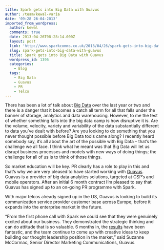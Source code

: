 ```yaml
---
title: Spark gets into Big Data with Guavus
author: /team/kewal-varia
date: '09:28 26-04-2013'
imported_from_wordpress:
  author: kewal
  comments: true
  date: 2013-04-26T08:28:14.000Z
  layout: post
  link: 'http://www.sparkcomms.co.uk/2013/04/26/spark-gets-into-big-data-with-guavus/'
  slug: spark-gets-into-big-data-with-guavus
  title: Spark gets into Big Data with Guavus
  wordpress_id: 1396
  categories:
    - Blog
  tags:
    - Big Data
    - Guavus
    - PR
    - Telco
---
```


There has been a lot of talk about [Big Data](http://en.wikipedia.org/wiki/Big_data) over the last year or two and there is a danger that it becomes a catch all term for all that falls under the banner of storage, analytics and data warehousing. However, to me the test of whether something falls into the big data camp is how disruptive it is. Are the volume, velocity, variety and variability of the data substantially different to data you’ve dealt with before? Are you looking to do something that you never thought possible before Big Data tools came along? I recently heard somebody say, it’s all about the art of the possible with Big Data – that’s the challenge we all face. I think what he meant was that Big Data will let us disrupt business processes and models with new ways of doing things; the challenge for all of us is to think of those things.

So market education will be key. PR clearly has a role to play in this and that’s why we are very pleased to have started working with [Guavus](http://www.guavus.com/). Guavus is a provider of big data analytics solutions, targeted at CSP’s and mobile operators. After an initial 6 month contract I’m pleased to say that Guavus has signed up to an on-going PR programme with Spark.

With major telcos already signed up in the US, Guavus is looking to build its communication service provider customer base across Europe, before it expands into the enterprise market in the future.

“From the first phone call with Spark we could see that they were genuinely excited about our business. They demonstrated the strategic thinking and can do attitude that is so valuable. 6 months in, the [results](http://www.guavus.com/news-events/in-the-news/) have been fantastic, and the team continue to come up with creative ideas to keep building our thought leadership position in the market,” said Suzanne McCormac, Senior Director Marketing Communications, Guavus.
